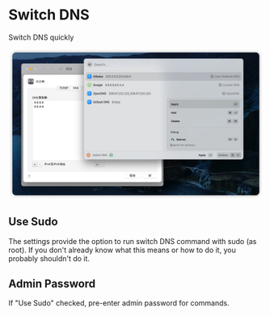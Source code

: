 # Switch DNS

Switch DNS quickly

![](./metadata/metadata.jpg)

## Use Sudo

The settings provide the option to run switch DNS command with sudo (as root).
If you don't already know what this means or how to do it, you probably shouldn't do it.

## Admin Password

If "Use Sudo" checked, pre-enter admin password for commands.
